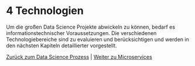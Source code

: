 # 4 Technologien

Um die großen Data Science Projekte abwickeln zu können, bedarf es informationstechnischer Voraussetzungen. Die verschiedenen
Technologiebereiche sind zu evaluieren und berücksichtigen und werden in den nächsten Kapiteln detaillierter vorgestellt.

[Zurück zum Data Science Prozess](../Data_Science_Prozess/02_Data_Science_Prozess.md) | [Weiter zu Microservices](./Microservice.md)
